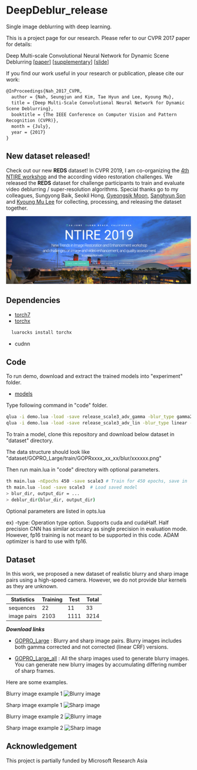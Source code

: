 # DeepDeblur_release

Single image deblurring with deep learning.

This is a project page for our research.
Please refer to our CVPR 2017 paper for details:

Deep Multi-scale Convolutional Neural Network for Dynamic Scene Deblurring
[[paper](http://openaccess.thecvf.com/content_cvpr_2017/papers/Nah_Deep_Multi-Scale_Convolutional_CVPR_2017_paper.pdf)]
[[supplementary](http://openaccess.thecvf.com/content_cvpr_2017/supplemental/Nah_Deep_Multi-Scale_Convolutional_2017_CVPR_supplemental.zip)]
[[slide](https://drive.google.com/file/d/1sj7l2tGgJR-8wTyauvnSDGpiokjOzX_C/view?usp=sharing)]
<!-- [[slide](https://cv.snu.ac.kr/~snah/Deblur/CVPR2017_DeepDeblur_release.pptx)] -->

If you find our work useful in your research or publication, please cite our work:
```
@InProceedings{Nah_2017_CVPR,
  author = {Nah, Seungjun and Kim, Tae Hyun and Lee, Kyoung Mu},
  title = {Deep Multi-Scale Convolutional Neural Network for Dynamic Scene Deblurring},
  booktitle = {The IEEE Conference on Computer Vision and Pattern Recognition (CVPR)},
  month = {July},
  year = {2017}
}
```

## New dataset released!

Check out our new **REDS** dataset!
In CVPR 2019, I am co-organizing the [4th NTIRE workshop](http://www.vision.ee.ethz.ch/ntire19/) and the according video restoration challenges. 
We released the **REDS** dataset for challenge participants to train and evaluate video deblurring / super-resolution algorithms.
Special thanks go to my colleagues, Sungyong Baik, Seokil Hong, [Gyeongsik Moon](https://scholar.google.co.kr/citations?user=2f2D258AAAAJ&hl=en), [Sanghyun Son](https://scholar.google.co.kr/citations?user=nWaSdu0AAAAJ&hl=en) and [Kyoung Mu Lee](https://scholar.google.co.kr/citations?user=Hofj9kAAAAAJ&hl=en) for collecting, processing, and releasing the dataset together.

[<img src="images/NTIRE2019.jpg">](http://www.vision.ee.ethz.ch/ntire19/)

## Dependencies
* [torch7](http://torch.ch/docs/getting-started.html#_)
* [torchx](https://github.com/nicholas-leonard/torchx)
```bash
  luarocks install torchx
```
* cudnn

## Code

To run demo, download and extract the trained models into "experiment" folder.

<!-- * [models](http://cv.snu.ac.kr/~snah/Deblur/DeepDeblur_models/experiment.zip) -->
* [models](https://drive.google.com/file/d/1Z8dV6KuubfOKj4ganEjxymhyMoXoydfo/view?usp=sharing)

Type following command in "code" folder.
```bash
qlua -i demo.lua -load -save release_scale3_adv_gamma -blur_type gamma2.2 -type cudaHalf
qlua -i demo.lua -load -save release_scale3_adv_lin -blur_type linear -type cudaHalf
```

To train a model, clone this repository and download below dataset in "dataset" directory.

The data structure should look like 
"dataset/GOPRO_Large/train/GOPRxxxx_xx_xx/blur/xxxxxx.png"

Then run main.lua in "code" directory with optional parameters.
```bash
th main.lua -nEpochs 450 -save scale3 # Train for 450 epochs, save in 'experiment/scale3'
th main.lua -load -save scale3  # Load saved model
> blur_dir, output_dir = ...
> deblur_dir(blur_dir, output_dir)
```
Optional parameters are listed in opts.lua

ex) -type: Operation type option. Supports cuda and cudaHalf. Half precision CNN has similar accuracy as single precision in evaluation mode. However, fp16 training is not meant to be supported in this code. ADAM optimizer is hard to use with fp16.

## Dataset

In this work, we proposed a new dataset of realistic blurry and sharp image pairs using a high-speed camera.
However, we do not provide blur kernels as they are unknown.

Statistics | Training | Test | Total 
-- | -- | -- | --
sequences | 22 | 11 | 33
image pairs | 2103 | 1111 | 3214


__*Download links*__ 

<!-- * [GOPRO_Large](http://cv.snu.ac.kr/~snah/Deblur/dataset/GOPRO_Large.zip) -->
* [GOPRO_Large](https://drive.google.com/file/d/1H0PIXvJH4c40pk7ou6nAwoxuR4Qh_Sa2/view?usp=sharing)
: Blurry and sharp image pairs. Blurry images includes both gamma corrected and not corrected (linear CRF) versions.

<!-- * [GOPRO_Large_all](http://cv.snu.ac.kr/~snah/Deblur/dataset/GOPRO_Large_all.zip) -->
* [GOPRO_Large_all](https://drive.google.com/file/d/1SlURvdQsokgsoyTosAaELc4zRjQz9T2U/view?usp=sharing)
: All the sharp images used to generate blurry images. You can generate new blurry images by accumulating differing number of sharp frames.

[//]: # " * [GOPRO_Large_raw](http://cv.snu.ac.kr/~snah/Deblur/dataset/GOPRO_Large_raw.zip)"

Here are some examples.

Blurry image example 1
![Blurry image](images/Istanbul_blur1.png)

Sharp image example 1
![Sharp image](images/Istanbul_sharp1.png)

Blurry image example 2
![Blurry image](images/Flower_blur1.png)

Sharp image example 2
![Sharp image](images/Flower_sharp1.png)


## Acknowledgement

This project is partially funded by Microsoft Research Asia